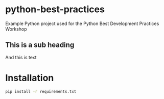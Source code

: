 # python-best-practices
Example Python project used for the Python Best Development Practices Workshop 

## This is a sub heading
And this is text

# Installation
```bash
pip install -r requirements.txt
```